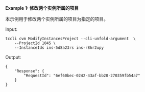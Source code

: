 **Example 1: 修改两个实例所属的项目**

本示例用于修改两个实例所属的项目为指定的项目。

Input: 

```
tccli cvm ModifyInstancesProject --cli-unfold-argument  \
    --ProjectId 1045 \
    --InstanceIds ins-5d8a23rs ins-r8hr2upy
```

Output: 
```
{
    "Response": {
        "RequestId": "6ef60bec-0242-43af-bb20-270359fb54a7"
    }
}
```

